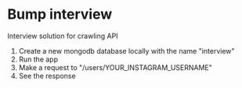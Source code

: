 # Bump interview
Interview solution for crawling API

1. Create a new mongodb database locally with the name "interview"
2. Run the app
3. Make a request to "/users/YOUR_INSTAGRAM_USERNAME"
4. See the response